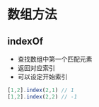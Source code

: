 # 数组方法

## indexOf
* 查找数组中第一个匹配元素
* 返回对应索引
* 可以设定开始索引
```js
[1,2].index(2,1) // 1
[1,2].index(2,2) // -1
```